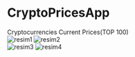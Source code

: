# CryptoPricesApp
  Cryptocurrencies Current Prices(TOP 100)<br/>
  ![resim1](https://user-images.githubusercontent.com/104012238/205632671-0b858c76-3b79-45d7-a18e-39bf5784989f.jpg)
  ![resim2](https://user-images.githubusercontent.com/104012238/205632724-c705d3ec-c27c-48d0-bb52-ddeb18537e24.jpg)<br/>
  ![resim3](https://user-images.githubusercontent.com/104012238/205632792-0fc9d34f-5a34-426b-9cc1-ed876af58a67.jpg)
  ![resim4](https://user-images.githubusercontent.com/104012238/205632855-54de3043-7b02-44a2-9202-0173b6edb8df.jpg)
